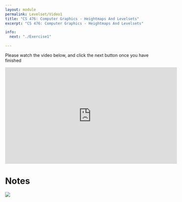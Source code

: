 ```yaml
---
layout: module
permalink: Levelset/Video1
title: "CS 476: Computer Graphics - Heightmaps And Levelsets"
excerpt: "CS 476: Computer Graphics - Heightmaps And Levelsets"

info:
  next: "./Exercise1"
  
---
```


Please watch the video below, and click the next button once you have finished

<iframe width="560" height="315" src="https://www.youtube.com/embed/Vt2_3XLG2XY" frameborder="0" allow="accelerometer; autoplay; clipboard-write; encrypted-media; gyroscope; picture-in-picture" allowfullscreen></iframe>

<h1>Notes</h1>
<img src = "../images/Unit3/LevelsetNotes.svg">
